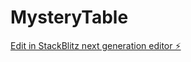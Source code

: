 # MysteryTable

[Edit in StackBlitz next generation editor ⚡️](https://stackblitz.com/~/github.com/Cory-Bennett/MysteryTable)